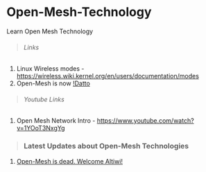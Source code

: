 # Open-Mesh-Technology
Learn Open Mesh Technology

> ###### Links

1. Linux Wireless modes - https://wireless.wiki.kernel.org/en/users/documentation/modes
2. Open-Mesh is now [!Datto](https://www.datto.com/)

> ###### Youtube Links

1. Open Mesh Network Intro - https://www.youtube.com/watch?v=1YOoT3NxgYg


> ### Latest Updates about Open-Mesh Technologies
  1. [Open-Mesh is dead. Welcome Altiwi!](https://medium.com/altiwi-blog/https-medium-com-altiwi-blog-open-mesh-is-dead-welcome-altiwi-2d79a90dd994)
